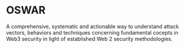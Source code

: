 # OSWAR

A comprehensive, systematic and actionable way to understand attack vectors, behaviors and techniques concerning fundamental cocepts in Web3 security in light of established Web 2 security methodologies.
